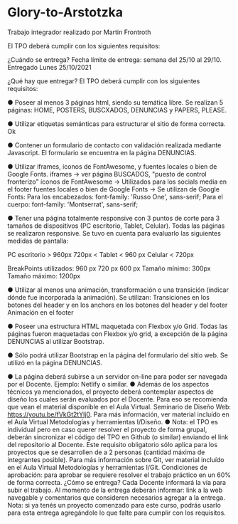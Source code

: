 # Glory-to-Arstotzka
Trabajo integrador realizado por Martin Frontroth

El TPO deberá cumplir con los siguientes requisitos:

¿Cuándo se entrega? Fecha límite de entrega: semana del 25/10 al 29/10.
Entregado Lunes 25/10/2021


¿Qué hay que entregar?
El TPO deberá cumplir con los siguientes requisitos:

● Poseer al menos 3 páginas html, siendo su temática libre.
Se realizan 5 páginas: HOME, POSTERS, BUSCXADOS, DENUNCIAS y PAPERS, PLEASE.

● Utilizar etiquetas semánticas para estructurar el sitio de forma correcta.
Ok

● Contener un formulario de contacto con validación realizada mediante Javascript.
El formulario se encuentra en la página DENUNCIAS.

● Utilizar iframes, íconos de FontAwesome, y fuentes locales o bien de Google Fonts.
iframes -> ver página BUSCADOS, "puesto de control fronterizo"
íconos de FontAwesome -> Utilizados para los socials media en el footer
fuentes locales o bien de Google Fonts -> Se utilizan de Google Fonts:
   Para los encabezados:
        font-family: 'Russo One', sans-serif;
   Para el cuerpo:
        font-family: 'Montserrat', sans-serif;

● Tener una página totalmente responsive con 3 puntos de corte para 3 tamaños de
dispositivos (PC escritorio, Tablet, Celular).
Todas las páginas se realizaron responsive. Se tuvo en cuenta para evaluarlo las siguientes medidas de pantalla:

PC escritorio > 960px
720px < Tablet < 960 px
Celular < 720px

BreakPoints utilizados:
                        960 px
                        720 px
                        600 px
Tamaño mínimo: 300px
Tamaño máximo: 1200px

● Utilizar al menos una animación, transformación o una transición (indicar dónde fue
incorporada la animación).
Se utilizan:
Transiciones en los botones del header y en los anchors  en los botones del header y del footer
Animación en el footer

● Poseer una estructura HTML maquetada con Flexbox y/o Grid.
Todas las páginas fueron maquetadas con Flexbox y/o grid, a excepción de la página DENUNCIAS al utilizar Bootstrap.

● Sólo podrá utilizar Bootstrap en la página del formulario del sitio web.
Se utilizó en la página DENUNCIAS.

● La página deberá subirse a un servidor on-line para poder ser navegada por el
Docente. Ejemplo: Netlify o similar.
● Además de los aspectos técnicos ya mencionados, el proyecto deberá contemplar
aspectos de diseño los cuales serán evaluados por el Docente. Para eso se
recomienda que vean el material disponible en el Aula Virtual. Seminario de
Diseño Web: https://youtu.be/fVkGt2tYIj0. Para más información, ver material
incluído en el Aula Virtual Metodologías y herramientas I/Diseño.
● Nota: el TPO es individual pero en caso querer resolver el proyecto de forma
grupal, deberán sincronizar el código del TPO en Github (o similar) enviando el link
del repositorio al Docente. Este requisito obligatorio sólo aplica para los proyectos
que se desarrollen de a 2 personas (cantidad máxima de integrantes posible). Para
más información sobre Git, ver material incluído en el Aula Virtual Metodologías y
herramientas I/Git.
Condiciones de aprobación: para aprobar se requiere resolver el trabajo práctico en un
60% de forma correcta.
¿Cómo se entrega?
Cada Docente informará la vía para subir el trabajo. Al momento de la entrega deberán
informar: link a la web navegable y comentarios que consideren necesarios agregar a la
entrega.
Nota: si ya tenés un proyecto comenzado para este curso, podrás usarlo para esta entrega
agregándole lo que falte para cumplir con los requisitos.


